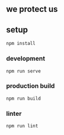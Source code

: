 ## we protect us
## setup
```
npm install
```
### development
```
npm run serve
```
### production build
```
npm run build
```
### linter
```
npm run lint
```
